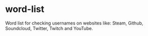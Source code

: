 # word-list
 Word list for checking usernames on websites like: Steam, Github, Soundcloud, Twitter, Twitch and YouTube.
